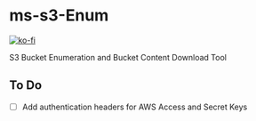 # ms-s3-Enum
[![ko-fi](https://ko-fi.com/img/githubbutton_sm.svg)](https://ko-fi.com/M4M03Q2JN)

S3 Bucket Enumeration and Bucket Content Download Tool

## To Do ##
- [ ] Add authentication headers for AWS Access and Secret Keys
